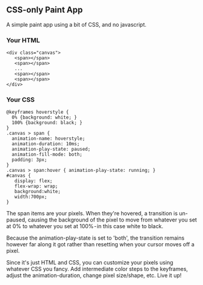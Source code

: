 ## CSS-only Paint App

A simple paint app using a bit of CSS, and no javascript.


### Your HTML
```
<div class="canvas">
   <span></span>
   <span></span>
   ...
   <span></span>     
   <span></span>
</div>
```

### Your CSS
```
@keyframes hoverstyle {
  0% {background: white; }
  100% {background: black; } 
}
.canvas > span {
  animation-name: hoverstyle;
  animation-duration: 10ms;
  animation-play-state: paused;
  animation-fill-mode: both;
  padding: 3px;
}
.canvas > span:hover { animation-play-state: running; }
#canvas {
   display: flex;  
   flex-wrap: wrap;
   background:white;
   width:700px;
}
```
The span items are your pixels. When they're hovered, a transition is un-paused, causing the background of the pixel to move from whatever you set at 0% to whatever you set at 100% - in this case white to black. 

Because the animation-play-state is set to 'both', the transition remains however far along it got rather than resetting when your cursor moves off a pixel.


Since it's just HTML and CSS, you can customize your pixels using whatever CSS you fancy. Add intermediate color steps to the keyframes, adjust the animation-duration, change pixel size/shape, etc. Live it up!

